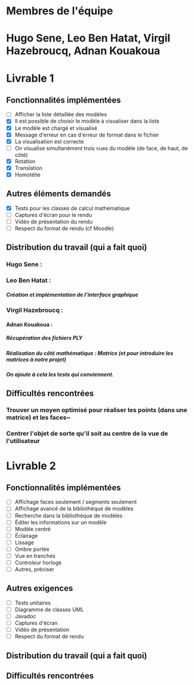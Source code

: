 # Membres de l'équipe
# Hugo Sene, Leo Ben Hatat, Virgil Hazebroucq, Adnan Kouakoua

# Livrable 1

## Fonctionnalités implémentées

- [ ] Afficher la liste détaillée des modèles
- [X] Il est possible de choisir le modèle à visualiser dans la liste
- [X] Le modèle est chargé et visualisé
- [X] Message d'erreur en cas d'erreur de format dans le fichier
- [X] La visualisation est correcte
- [ ] On visualise simultanément trois vues du modèle (de face, de haut, de côté)
- [X] Rotation
- [X] Translation
- [X] Homotétie

## Autres éléments demandés

- [X] Tests pour les classes de calcul mathématique
- [ ] Captures d'écran pour le rendu
- [ ] Vidéo de présentation du rendu
- [ ] Respect du format de rendu (cf Moodle)

## Distribution du travail (qui a fait quoi)
### Hugo Sene :

### Leo Ben Hatat :
##### Création et implémentation de l'interface graphique

### Virgil Hazebroucq :

#### Adnan Kouakoua :
##### Récupération des fichiers PLY
##### Réalisation du côté mathématique : Matrice (et pour introduire les matrices à notre projet)
##### On ajoute à cela les tests qui conviennent.

## Difficultés rencontrées
### Trouver un moyen optimisé pour réaliser les points (dans une matrice) et les faces~
### Centrer l'objet de sorte qu'il soit au centre de la vue de l'utilisateur


# Livrable 2

## Fonctionnalités implémentées


- [ ] Affichage faces seulement / segments seulement
- [ ] Affichage avancé de la bibliothèque de modèles
- [ ] Recherche dans la bibliothèque de modèles
- [ ] Éditer les informations sur un modèle
- [ ] Modèle centré
- [ ] Éclairage
- [ ] Lissage
- [ ] Ombre portée
- [ ] Vue en tranches
- [ ] Controleur horloge
- [ ] Autres, préciser

## Autres exigences

- [ ] Tests unitaires
- [ ] Diagramme de classes UML
- [ ] Javadoc
- [ ] Captures d'écran
- [ ] Vidéo de présentation
- [ ] Respect du format de rendu

## Distribution du travail (qui a fait quoi)


## Difficultés rencontrées



